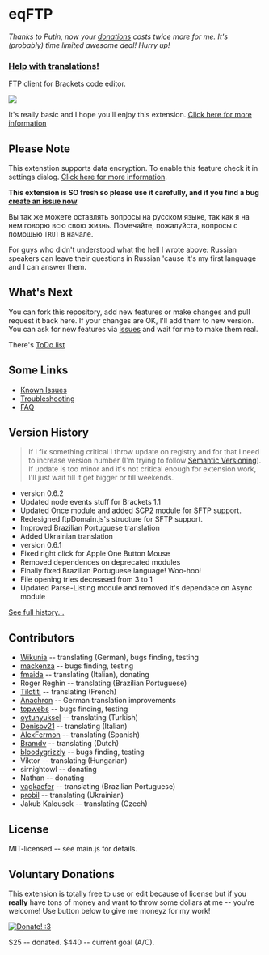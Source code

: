 eqFTP
=====

*Thanks to Putin, now your [donations](https://www.paypal.com/cgi-bin/webscr?cmd=_s-xclick&hosted_button_id=XNJ33D53AR9JJ) costs twice more for me. It's (probably) time limited awesome deal! Hurry up!*

### [Help with translations!](https://github.com/Equals182/eqFTP/wiki/1.6-Frequently-Asked-Questions#how-can-i-translate-this-extension-to-language-of-my-people)

FTP client for Brackets code editor.

![](http://equals182.com/eqFTP-1.gif)

It's really basic and I hope you'll enjoy this extension. [Click here for more information](https://github.com/Equals182/eqFTP/wiki)

## Please Note

This extenstion supports data encryption. To enable this feature check it in settings dialog. [Click here for more information](https://github.com/Equals182/eqFTP/wiki/1.1.-Setting-Up#store-passwords-safely).

**This extension is SO fresh so please use it carefully, and if you find a bug [create an issue now](https://github.com/Equals182/eqFTP/issues/new)**

Вы так же можете оставлять вопросы на русском языке, так как я на нем говорю всю свою жизнь. Помечайте, пожалуйста, вопросы с помощью `[RU]` в начале.

For guys who didn't understood what the hell I wrote above: Russian speakers can leave their questions in Russian 'cause it's my first language and I can answer them.

## What's Next

You can fork this repository, add new features or make changes and pull request it back here. If your changes are OK, I'll add them to new version. You can ask for new features via [issues](https://github.com/Equals182/eqFTP/issues/new) and wait for me to make them real.

There's [ToDo list](https://github.com/Equals182/eqFTP/issues/73)

## Some Links

- [Known Issues](https://github.com/Equals182/eqFTP/issues?state=open)
- [Troubleshooting](https://github.com/Equals182/eqFTP/wiki/1.5-Troubleshooting)
- [FAQ](https://github.com/Equals182/eqFTP/wiki/1.6-Frequently-Asked-Questions)

## Version History

>If I fix something critical I throw update on registry and for that I need to increase version number (I'm trying to follow [Semantic Versioning](http://semver.org/)). If update is too minor and it's not critical enough for extension work, I'll just wait till it get bigger or till weekends.

* version 0.6.2
 * Updated node events stuff for Brackets 1.1
 * Updated Once module and added SCP2 module for SFTP support.
 * Redesigned ftpDomain.js's structure for SFTP support.
 * Improved Brazilian Portuguese translation
 * Added Ukrainian translation
* version 0.6.1
 * Fixed right click for Apple One Button Mouse
 * Removed dependences on deprecated modules
 * Finally fixed Brazilian Portuguese language! Woo-hoo!
 * File opening tries decreased from 3 to 1
 * Updated Parse-Listing module and removed it's dependace on Async module

[See full history...](https://github.com/Equals182/eqFTP/wiki/1.7-Version-History)

## Contributors

* [Wikunia](https://github.com/Wikunia) -- translating (German), bugs finding, testing
* [mackenza](https://github.com/mackenza) -- bugs finding, testing
* [fmaida](https://github.com/fmaida) -- translating (Italian), donating
* Roger Reghin -- translating (Brazilian Portuguese)
* [Tilotiti](https://github.com/Tilotiti) -- translating (French)
* [Anachron](https://github.com/Anachron) -- German translation improvements
* [topwebs](https://github.com/topwebs) -- bugs finding, testing
* [oytunyuksel](https://github.com/oytunyuksel) -- translating (Turkish)
* [Denisov21](https://github.com/Denisov21) -- translating (Italian)
* [AlexFermon](https://github.com/fermongroup) -- translating (Spanish)
* [Bramdv](https://github.com/Bramdv) -- translating (Dutch)
* [bloodygrizzly](https://github.com/bloodygrizzly) -- bugs finding, testing
* Viktor -- translating (Hungarian)
* sirnightowl -- donating
* Nathan -- donating
* [vagkaefer](https://github.com/vagkaefer) -- translating (Brazilian Portuguese)
* [probil](https://github.com/probil) -- translating (Ukrainian)
* Jakub Kalousek -- translating (Czech)

## License

MIT-licensed -- see main.js for details.

## Voluntary Donations

This extension is totally free to use or edit because of license but if you **really** have tons of money and want to throw some dollars at me -- you're welcome! Use button below to give me moneyz for my work!

[![Donate! :3](https://pp.vk.me/c617327/v617327212/806b/DPUcVE7PTRQ.jpg)](https://www.paypal.com/cgi-bin/webscr?cmd=_s-xclick&hosted_button_id=XNJ33D53AR9JJ)

$25 -- donated. $440 -- current goal (A/C).
